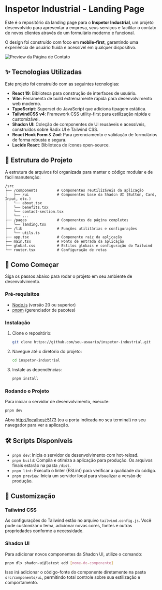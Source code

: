 # Inspetor Industrial - Landing Page

Este é o repositório da landing page para o **Inspetor Industrial**, um projeto desenvolvido para apresentar a empresa, seus serviços e facilitar o contato de novos clientes através de um formulário moderno e funcional.

O design foi construído com foco em **mobile-first**, garantindo uma experiência de usuário fluida e acessível em qualquer dispositivo.

![Preview da Página de Contato](https://i.imgur.com/Gj3x8oE.png)

## ✨ Tecnologias Utilizadas

Este projeto foi construído com as seguintes tecnologias:

- **React 19**: Biblioteca para construção de interfaces de usuário.
- **Vite**: Ferramenta de build extremamente rápida para desenvolvimento web moderno.
- **TypeScript**: Superset do JavaScript que adiciona tipagem estática.
- **TailwindCSS v4**: Framework CSS utility-first para estilização rápida e customizável.
- **Shadcn UI**: Coleção de componentes de UI reusáveis e acessíveis, construídos sobre Radix UI e Tailwind CSS.
- **React Hook Form** & **Zod**: Para gerenciamento e validação de formulários de forma robusta e segura.
- **Lucide React**: Biblioteca de ícones open-source.

## 📂 Estrutura do Projeto

A estrutura de arquivos foi organizada para manter o código modular e de fácil manutenção:

```
/src
├── /components         # Componentes reutilizáveis da aplicação
│   ├── /ui             # Componentes base da Shadcn UI (Button, Card, Input, etc.)
│   └── about.tsx
│   └── benefits.tsx
│   └── contact-section.tsx
│   └── ...
├── /pages              # Componentes de página completos
│   └── landing.tsx
├── /lib                # Funções utilitárias e configurações
│   └── utils.ts
├── app.tsx             # Componente raiz da aplicação
├── main.tsx            # Ponto de entrada da aplicação
├── global.css          # Estilos globais e configuração do Tailwind
└── router.tsx          # Configuração de rotas
```

## 🚀 Como Começar

Siga os passos abaixo para rodar o projeto em seu ambiente de desenvolvimento.

### Pré-requisitos

- [Node.js](https://nodejs.org/en/) (versão 20 ou superior)
- [pnpm](https://pnpm.io/installation) (gerenciador de pacotes)

### Instalação

1.  Clone o repositório:
    ```bash
    git clone https://github.com/seu-usuario/inspetor-industrial.git
    ```
2.  Navegue até o diretório do projeto:
    ```bash
    cd inspetor-industrial
    ```
3.  Instale as dependências:
    ```bash
    pnpm install
    ```

### Rodando o Projeto

Para iniciar o servidor de desenvolvimento, execute:

```bash
pnpm dev
```

Abra [http://localhost:5173](http://localhost:5173) (ou a porta indicada no seu terminal) no seu navegador para ver a aplicação.

## 🛠️ Scripts Disponíveis

- `pnpm dev`: Inicia o servidor de desenvolvimento com hot-reload.
- `pnpm build`: Compila e otimiza a aplicação para produção. Os arquivos finais estarão na pasta `/dist`.
- `pnpm lint`: Executa o linter (ESLint) para verificar a qualidade do código.
- `pnpm preview`: Inicia um servidor local para visualizar a versão de produção.

## 🎨 Customização

### Tailwind CSS

As configurações do Tailwind estão no arquivo `tailwind.config.js`. Você pode customizar o tema, adicionar novas cores, fontes e outras propriedades conforme a necessidade.

### Shadcn UI

Para adicionar novos componentes da Shadcn UI, utilize o comando:

```bash
pnpm dlx shadcn-ui@latest add [nome-do-componente]
```

Isso irá adicionar o código-fonte do componente diretamente na pasta `src/components/ui`, permitindo total controle sobre sua estilização e comportamento.
